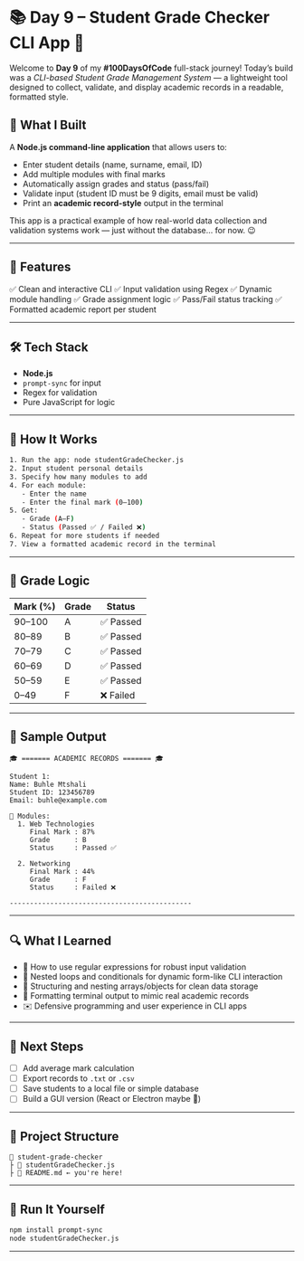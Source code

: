 # 📚 Day 9 – Student Grade Checker CLI App 🧪

Welcome to **Day 9** of my **#100DaysOfCode** full-stack journey! Today’s build was a *CLI-based Student Grade Management System* — a lightweight tool designed to collect, validate, and display academic records in a readable, formatted style.

## 🧠 What I Built

A **Node.js command-line application** that allows users to:

* Enter student details (name, surname, email, ID)
* Add multiple modules with final marks
* Automatically assign grades and status (pass/fail)
* Validate input (student ID must be 9 digits, email must be valid)
* Print an **academic record-style** output in the terminal

This app is a practical example of how real-world data collection and validation systems work — just without the database… for now. 😉

---

## 🤾 Features

✅ Clean and interactive CLI
✅ Input validation using Regex
✅ Dynamic module handling
✅ Grade assignment logic
✅ Pass/Fail status tracking
✅ Formatted academic report per student

---

## 🛠 Tech Stack

* **Node.js**
* `prompt-sync` for input
* Regex for validation
* Pure JavaScript for logic

---

## 🎯 How It Works

```bash
1. Run the app: node studentGradeChecker.js
2. Input student personal details
3. Specify how many modules to add
4. For each module:
   - Enter the name
   - Enter the final mark (0–100)
5. Get:
   - Grade (A–F)
   - Status (Passed ✅ / Failed ❌)
6. Repeat for more students if needed
7. View a formatted academic record in the terminal
```

---

## 🧮 Grade Logic

| Mark (%) | Grade | Status   |
| -------- | ----- | -------- |
| 90–100   | A     | ✅ Passed |
| 80–89    | B     | ✅ Passed |
| 70–79    | C     | ✅ Passed |
| 60–69    | D     | ✅ Passed |
| 50–59    | E     | ✅ Passed |
| 0–49     | F     | ❌ Failed |

---

## 📸 Sample Output

```
🎓 ======= ACADEMIC RECORDS ======= 🎓

Student 1:
Name: Buhle Mtshali
Student ID: 123456789
Email: buhle@example.com

📘 Modules:
  1. Web Technologies
     Final Mark : 87%
     Grade      : B
     Status     : Passed ✅

  2. Networking
     Final Mark : 44%
     Grade      : F
     Status     : Failed ❌

---------------------------------------------
```

---

## 🔍 What I Learned

* 🧪 How to use regular expressions for robust input validation
* 🔁 Nested loops and conditionals for dynamic form-like CLI interaction
* 🧱 Structuring and nesting arrays/objects for clean data storage
* 🎨 Formatting terminal output to mimic real academic records
* ✉️ Defensive programming and user experience in CLI apps

---

## 🚀 Next Steps

* [ ] Add average mark calculation
* [ ] Export records to `.txt` or `.csv`
* [ ] Save students to a local file or simple database
* [ ] Build a GUI version (React or Electron maybe 👀)

---

## 📂 Project Structure

```
📆 student-grade-checker
├️ 📜 studentGradeChecker.js
├️ 📄 README.md ← you're here!
```

---

## 🧪 Run It Yourself

```bash
npm install prompt-sync
node studentGradeChecker.js
```

---

